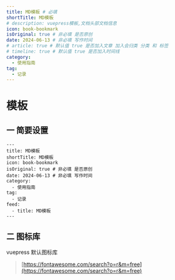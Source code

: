 ```yaml
---
title: MD模板 # 必填
shortTitle: MD模板
# description: vuepress模板,文档头部文档信息
icon: book-bookmark
isOriginal: true # 非必填 是否原创
date: 2024-06-13 # 非必填 写作时间
# article: true # 默认值 true 是否加入文章 加入会归类 分类 和 标签
# timeline: true # 默认值 true 是否加入时间线
category:
  - 使用指南
tag:
  - 记录
---
```


# 模板

## 一 简要设置
```
---
title: MD模板
shortTitle: MD模板
icon: book-bookmark
isOriginal: true # 非必填 是否原创
date: 2024-06-13 # 非必填 写作时间
category:
  - 使用指南
tag:
  - 记录
feed: 
  - title: MD模板
---
```

## 二 图标库
vuepress 默认图标库
> [https://fontawesome.com/search?o=r&m=free](https://fontawesome.com/search?o=r&m=free)  


